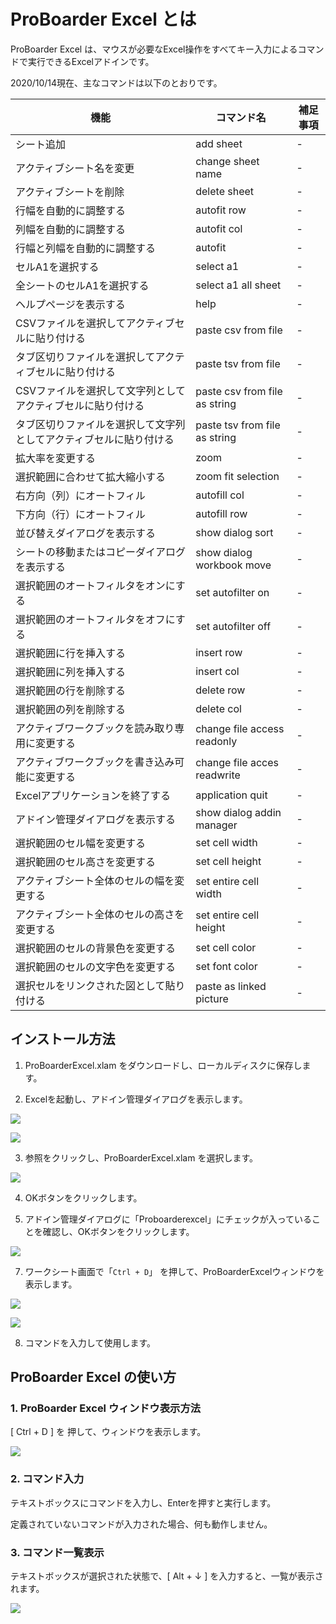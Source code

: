 # ProBoarder Excel とは

ProBoarder Excel は、マウスが必要なExcel操作をすべてキー入力によるコマンドで実行できるExcelアドインです。

2020/10/14現在、主なコマンドは以下のとおりです。

|機能|コマンド名|補足事項|
|-|-|-|
|シート追加|add sheet|-|
|アクティブシート名を変更|change sheet name|-|
|アクティブシートを削除|delete sheet|-|
|行幅を自動的に調整する|autofit row|-|
|列幅を自動的に調整する|autofit col|-|
|行幅と列幅を自動的に調整する|autofit|-|
|セルA1を選択する|select a1|-|
|全シートのセルA1を選択する|select a1 all sheet|-|
|ヘルプページを表示する|help|-|
|CSVファイルを選択してアクティブセルに貼り付ける|paste csv from file|-|
|タブ区切りファイルを選択してアクティブセルに貼り付ける|paste tsv from file|-|
|CSVファイルを選択して文字列としてアクティブセルに貼り付ける|paste csv from file as string|-|
|タブ区切りファイルを選択して文字列としてアクティブセルに貼り付ける|paste tsv from file as string|-|
|拡大率を変更する|zoom|-|
|選択範囲に合わせて拡大縮小する|zoom fit selection|-|
|右方向（列）にオートフィル|autofill col|-|
|下方向（行）にオートフィル|autofill row|-|
|並び替えダイアログを表示する|show dialog sort|-|
|シートの移動またはコピーダイアログを表示する|show dialog workbook move|-|
|選択範囲のオートフィルタをオンにする|set autofilter on|-|
|選択範囲のオートフィルタをオフにする|set autofilter off|-|
|選択範囲に行を挿入する|insert row|-|
|選択範囲に列を挿入する|insert col|-|
|選択範囲の行を削除する|delete row|-|
|選択範囲の列を削除する|delete col|-|
|アクティブワークブックを読み取り専用に変更する|change file access readonly|-|
|アクティブワークブックを書き込み可能に変更する|change file acces readwrite|-|
|Excelアプリケーションを終了する|application quit|-|
|アドイン管理ダイアログを表示する|show dialog addin manager|-|
|選択範囲のセル幅を変更する|set cell width|-|
|選択範囲のセル高さを変更する|set cell height|-|
|アクティブシート全体のセルの幅を変更する|set entire cell width|-|
|アクティブシート全体のセルの高さを変更する|set entire cell height|-|
|選択範囲のセルの背景色を変更する|set cell color|-|
|選択範囲のセルの文字色を変更する|set font color|-|
|選択セルをリンクされた図として貼り付ける|paste as linked picture|-|


## インストール方法

1. ProBoarderExcel.xlam をダウンロードし、ローカルディスクに保存します。

2. Excelを起動し、アドイン管理ダイアログを表示します。

![](ExcelMenuDevelopment.png)

![](2020-10-12-17-10-49.png)

3. 参照をクリックし、ProBoarderExcel.xlam を選択します。

![](2020-10-12-17-11-52.png)

4. OKボタンをクリックします。

6. アドイン管理ダイアログに「Proboarderexcel」にチェックが入っていることを確認し、OKボタンをクリックします。

![](2020-10-12-17-12-09.png)


7. ワークシート画面で「`Ctrl + D`」 を押して、ProBoarderExcelウィンドウを表示します。

![](ExcelMenuDevelopment.png)

![](2020-10-14-15-17-12.png)


8. コマンドを入力して使用します。


## ProBoarder Excel の使い方

### 1. ProBoarder Excel ウィンドウ表示方法

[ Ctrl + D ] を 押して、ウィンドウを表示します。

![](images/2020-10-12-17-12-33.png)

### 2. コマンド入力

テキストボックスにコマンドを入力し、Enterを押すと実行します。

定義されていないコマンドが入力された場合、何も動作しません。


### 3. コマンド一覧表示

テキストボックスが選択された状態で、[ Alt + ↓ ] を入力すると、一覧が表示されます。

![](2020-10-14-15-22-16.png)
